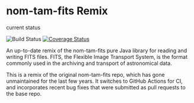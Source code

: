 # nom-tam-fits Remix

current status

![Build Status](https://github.com/attipaci/nom-tam-fits/actions/workflows/maven.yml/badge.svg)
[![Coverage Status](https://codecov.io/gh/attipaci/nom-tam-fits/branch/master/graph/badge.svg?token=F85TJ906TN)](https://codecov.io/gh/attipaci/nom-tam-fits)



An up-to-date remix of the nom-tam-fits pure Java library for reading and writing FITS files. FITS, the Flexible Image Transport System, is the format commonly used in the archiving and transport of astronomical data.

This is a remix of the original nom-tam-fits repo, which has gone unmaintained for the last few years. It switches to GitHub Actions for CI, and incorporates
recent bug fixes that were submitted as pull requests to the base repo.


